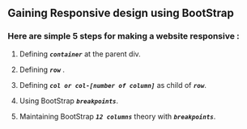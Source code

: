 ## Gaining Responsive design using BootStrap

### Here are simple **5 steps** for making a website responsive :


1. Defining ***`container`*** at the parent div.

2. Defining ***`row`*** .

3. Defining ***`col or col-[number of column]`*** as child of ***`row`***.

4. Using BootStrap ***`breakpoints`***.

5. Maintaining BootStrap ***`12 columns`*** theory with ***`breakpoints`***.